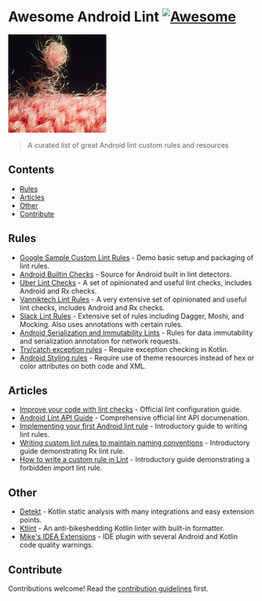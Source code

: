 # Awesome Android Lint [![Awesome](https://awesome.re/badge.svg)](https://awesome.re)

<img src="header.jpg" width="200"/>

> A curated list of great Android lint custom rules and resources


## Contents

- [Rules](#rules)
- [Articles](#articles)
- [Other](#other)
- [Contribute](#contribute)

## Rules

- [Google Sample Custom Lint Rules](https://github.com/googlesamples/android-custom-lint-rules) - Demo basic setup and packaging of lint rules.
- [Android Builtin Checks](https://android.googlesource.com/platform/tools/base/+/studio-master-dev/lint/libs/lint-checks/src/main/java/com/android/tools/lint/checks) - Source for Android built in lint detectors.
- [Uber Lint Checks](https://uber.github.io/lint-checks/CHECKS/) - A set of opinionated and useful lint checks, includes Android and Rx checks.
- [Vanniktech Lint Rules](https://github.com/vanniktech/lint-rules) - A very extensive set of opinionated and useful lint checks, includes Android and Rx checks.
- [Slack Lint Rules](https://github.com/slackhq/slack-lints) - Extensive set of rules including Dagger, Moshi, and Mocking. Also uses annotations with certain rules.
- [Android Serialization and Immutability Lints](https://github.com/kozaxinan/android-lints) - Rules for data immutability and serialization annotation for network requests.
- [Try/catch exception rules](https://github.com/thirdegg/lint-rules) - Require exception checking in Kotlin.
- [Android Styling rules](https://github.com/GuilhE/AndroidStyling-LintRules) - Require use of theme resources instead of hex or color attributes on both code and XML.


## Articles

- [Improve your code with lint checks](https://developer.android.com/studio/write/lint) - Official lint configuration guide.
- [Android Lint API Guide](http://googlesamples.github.io/android-custom-lint-rules/api-guide.html) - Comprehensive official lint API documenation.
- [Implementing your first Android lint rule](https://proandroiddev.com/implementing-your-first-android-lint-rule-6e572383b292) - Introductory guide to writing lint rules.
- [Writing custom lint rules to maintain naming conventions](https://medium.com/baracoda-engineering/writing-custom-lint-rules-to-maintain-naming-conventions-52955f116d1f) - Introductory guide demonstrating Rx lint rule.
- [How to write a custom rule in Lint](https://medium.com/@dbottillo/how-to-write-a-custom-rule-in-lint-d2395d88c8c2) - Introductory guide demonstrating a forbidden import lint rule.

## Other

- [Detekt](https://detekt.dev/) - Kotlin static analysis with many integrations and easy extension points.
- [Ktlint](https://ktlint.github.io/) - An anti-bikeshedding Kotlin linter with built-in formatter.
- [Mike's IDEA Extensions](https://github.com/Miha-x64/Mikes_IDEA_extensions) - IDE plugin with several Android and Kotlin code quality warnings.


## Contribute

Contributions welcome! Read the [contribution guidelines](contributing.md) first.
